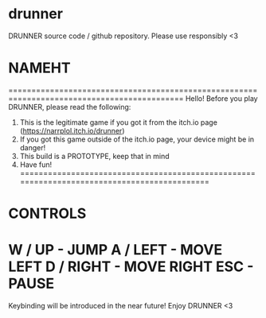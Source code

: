 # drunner
DRUNNER source code / github repository. Please use responsibly &lt;3

# NAMEHT
============================================================================================
Hello! Before you play DRUNNER, please read the following:

1. This is the legitimate game if you got it from the itch.io page (https://narrplol.itch.io/drunner)
2. If you got this game outside of the itch.io page, your device might be in danger!
3. This build is a PROTOTYPE, keep that in mind
5. Have fun!
============================================================================================
# CONTROLS
W / UP - JUMP
A / LEFT - MOVE LEFT
D / RIGHT - MOVE RIGHT
ESC - PAUSE
============================================================================================
Keybinding will be introduced in the near future!
Enjoy DRUNNER <3
